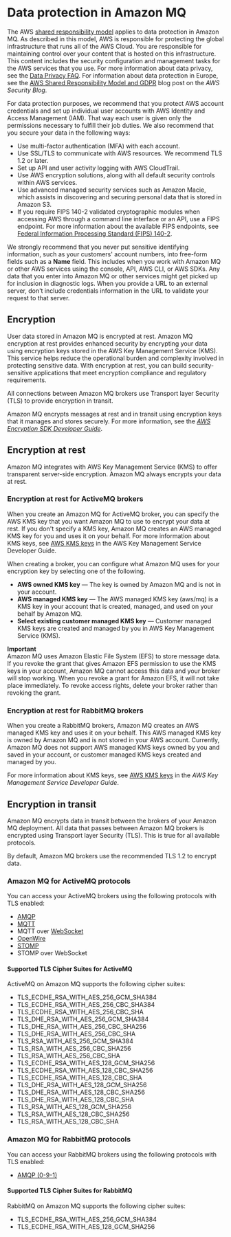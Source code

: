 # Data protection in Amazon MQ<a name="data-protection"></a>

The AWS [shared responsibility model](http://aws.amazon.com/compliance/shared-responsibility-model/) applies to data protection in Amazon MQ\. As described in this model, AWS is responsible for protecting the global infrastructure that runs all of the AWS Cloud\. You are responsible for maintaining control over your content that is hosted on this infrastructure\. This content includes the security configuration and management tasks for the AWS services that you use\. For more information about data privacy, see the [Data Privacy FAQ](http://aws.amazon.com/compliance/data-privacy-faq)\. For information about data protection in Europe, see the [AWS Shared Responsibility Model and GDPR](http://aws.amazon.com/blogs/security/the-aws-shared-responsibility-model-and-gdpr/) blog post on the *AWS Security Blog*\.

For data protection purposes, we recommend that you protect AWS account credentials and set up individual user accounts with AWS Identity and Access Management \(IAM\)\. That way each user is given only the permissions necessary to fulfill their job duties\. We also recommend that you secure your data in the following ways:
+ Use multi\-factor authentication \(MFA\) with each account\.
+ Use SSL/TLS to communicate with AWS resources\. We recommend TLS 1\.2 or later\.
+ Set up API and user activity logging with AWS CloudTrail\.
+ Use AWS encryption solutions, along with all default security controls within AWS services\.
+ Use advanced managed security services such as Amazon Macie, which assists in discovering and securing personal data that is stored in Amazon S3\.
+ If you require FIPS 140\-2 validated cryptographic modules when accessing AWS through a command line interface or an API, use a FIPS endpoint\. For more information about the available FIPS endpoints, see [Federal Information Processing Standard \(FIPS\) 140\-2](http://aws.amazon.com/compliance/fips/)\.

We strongly recommend that you never put sensitive identifying information, such as your customers' account numbers, into free\-form fields such as a **Name** field\. This includes when you work with Amazon MQ or other AWS services using the console, API, AWS CLI, or AWS SDKs\. Any data that you enter into Amazon MQ or other services might get picked up for inclusion in diagnostic logs\. When you provide a URL to an external server, don't include credentials information in the URL to validate your request to that server\.

## Encryption<a name="data-protection-encryption"></a>

User data stored in Amazon MQ is encrypted at rest\. Amazon MQ encryption at rest provides enhanced security by encrypting your data using encryption keys stored in the AWS Key Management Service \(KMS\)\. This service helps reduce the operational burden and complexity involved in protecting sensitive data\. With encryption at rest, you can build security\-sensitive applications that meet encryption compliance and regulatory requirements\.

All connections between Amazon MQ brokers use Transport layer Security \(TLS\) to provide encryption in transit\. 

Amazon MQ encrypts messages at rest and in transit using encryption keys that it manages and stores securely\. For more information, see the *[AWS Encryption SDK Developer Guide](https://docs.aws.amazon.com/encryption-sdk/latest/developer-guide/)*\.

## Encryption at rest<a name="data-protection-encryption-at-rest"></a>

Amazon MQ integrates with AWS Key Management Service \(KMS\) to offer transparent server\-side encryption\. Amazon MQ always encrypts your data at rest\.

### Encryption at rest for ActiveMQ brokers<a name="data-protection-encryption-at-rest-activemq"></a>

When you create an Amazon MQ for ActiveMQ broker, you can specify the AWS KMS key that you want Amazon MQ to use to encrypt your data at rest\. If you don't specify a KMS key, Amazon MQ creates an AWS managed KMS key for you and uses it on your behalf\. For more information about KMS keys, see [AWS KMS keys](https://docs.aws.amazon.com/kms/latest/developerguide/concepts.html#master_keys) in the AWS Key Management Service Developer Guide\.

When creating a broker, you can configure what Amazon MQ uses for your encryption key by selecting one of the following\.
+ **AWS owned KMS key** — The key is owned by Amazon MQ and is not in your account\.
+ **AWS managed KMS key** — The AWS managed KMS key \(aws/mq\) is a KMS key in your account that is created, managed, and used on your behalf by Amazon MQ\.
+ **Select existing customer managed KMS key** — Customer managed KMS keys are created and managed by you in AWS Key Management Service \(KMS\)\.

**Important**  
Amazon MQ uses Amazon Elastic File System \(EFS\) to store message data\. If you revoke the grant that gives Amazon EFS permission to use the KMS keys in your account, Amazon MQ cannot access this data and your broker will stop working\. When you revoke a grant for Amazon EFS, it will not take place immediately\. To revoke access rights, delete your broker rather than revoking the grant\.

### Encryption at rest for RabbitMQ brokers<a name="data-protection-encryption-at-rest-rabbitmq"></a>

When you create a RabbitMQ brokers, Amazon MQ creates an AWS managed KMS key and uses it on your behalf\. This AWS managed KMS key is owned by Amazon MQ and is not stored in your AWS account\. Currently, Amazon MQ does not support AWS managed KMS keys owned by you and saved in your account, or customer managed KMS keys created and managed by you\.

 For more information about KMS keys, see [AWS KMS keys](https://docs.aws.amazon.com/kms/latest/developerguide/concepts.html#master_keys) in the *AWS Key Management Service Developer Guide*\. 

## Encryption in transit<a name="data-protection-encryption-in-transit"></a>

Amazon MQ encrypts data in transit between the brokers of your Amazon MQ deployment\. All data that passes between Amazon MQ brokers is encrypted using Transport layer Security \(TLS\)\. This is true for all available protocols\. 

 By default, Amazon MQ brokers use the recommended TLS 1\.2 to encrypt data\. 

### Amazon MQ for ActiveMQ protocols<a name="activemq-protocol-and-ciphers"></a>

You can access your ActiveMQ brokers using the following protocols with TLS enabled:
+ [AMQP](http://activemq.apache.org/amqp.html)
+ [MQTT](http://activemq.apache.org/mqtt.html)
+ MQTT over [WebSocket](http://activemq.apache.org/websockets.html)
+ [OpenWire](http://activemq.apache.org/openwire.html)
+ [STOMP](http://activemq.apache.org/stomp.html)
+ STOMP over WebSocket

#### Supported TLS Cipher Suites for ActiveMQ<a name="activemq-tls-support"></a>

ActiveMQ on Amazon MQ supports the following cipher suites:
+ TLS\_ECDHE\_RSA\_WITH\_AES\_256\_GCM\_SHA384
+ TLS\_ECDHE\_RSA\_WITH\_AES\_256\_CBC\_SHA384
+ TLS\_ECDHE\_RSA\_WITH\_AES\_256\_CBC\_SHA
+ TLS\_DHE\_RSA\_WITH\_AES\_256\_GCM\_SHA384
+ TLS\_DHE\_RSA\_WITH\_AES\_256\_CBC\_SHA256
+ TLS\_DHE\_RSA\_WITH\_AES\_256\_CBC\_SHA
+ TLS\_RSA\_WITH\_AES\_256\_GCM\_SHA384
+ TLS\_RSA\_WITH\_AES\_256\_CBC\_SHA256
+ TLS\_RSA\_WITH\_AES\_256\_CBC\_SHA
+ TLS\_ECDHE\_RSA\_WITH\_AES\_128\_GCM\_SHA256
+ TLS\_ECDHE\_RSA\_WITH\_AES\_128\_CBC\_SHA256
+ TLS\_ECDHE\_RSA\_WITH\_AES\_128\_CBC\_SHA
+ TLS\_DHE\_RSA\_WITH\_AES\_128\_GCM\_SHA256
+ TLS\_DHE\_RSA\_WITH\_AES\_128\_CBC\_SHA256
+ TLS\_DHE\_RSA\_WITH\_AES\_128\_CBC\_SHA
+ TLS\_RSA\_WITH\_AES\_128\_GCM\_SHA256
+ TLS\_RSA\_WITH\_AES\_128\_CBC\_SHA256
+ TLS\_RSA\_WITH\_AES\_128\_CBC\_SHA

### Amazon MQ for RabbitMQ protocols<a name="rabbitmq-protocol-and-ciphers"></a>

You can access your RabbitMQ brokers using the following protocols with TLS enabled:
+ [AMQP \(0\-9\-1\)](https://www.rabbitmq.com/specification.html)

#### Supported TLS Cipher Suites for RabbitMQ<a name="activemq-tls-support"></a>

RabbitMQ on Amazon MQ supports the following cipher suites:
+ TLS\_ECDHE\_RSA\_WITH\_AES\_256\_GCM\_SHA384
+ TLS\_ECDHE\_RSA\_WITH\_AES\_128\_GCM\_SHA256